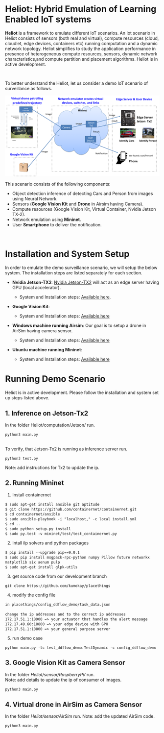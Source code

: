 # Heliot: Hybrid Emulation of Learning Enabled IoT systems


**Heliot** is a framework to emulate different IoT scenarios. An Iot scenario in Heliot consists of sensors (both real and virtual), compute resources (cloud, cloudlet, edge devices, containers etc) running computation and a dynamic network topology.  Heliot simplifies to study the application performance in presence of heterogeneous compute resources, sensors, dynamic network characteristics,and compute partition and placement algorithms. Heliot is in active development. 

<br />

To better understand the Heliot, let us consider a demo IoT scenario of surveillance as follows.

![Demo Surveillance Scenario](https://github.com/nesl/Heliot/blob/master/docs/images/Demo_Arch_1.png)

This scenario consists of the following components:
- Object detection inference of detecting Cars and Person from images using Neural Network.
- Sensors (**Google Vision Kit** and **Drone** in Airsim having Camera).
- Compute resources (Google Vision Kit, Virtual Container, Nvidia Jetson TX-2).
- Network emulation using **Mininet**.
- User **Smartphone** to deliver the notification.

<br />

# Installation and System Setup
In order to emulate the demo surveillance scenario, we will setup the below system. The installation steps are listed separately for each section.

- **Nvidia Jetson-TX2**: [Nvidia Jetson-TX2](https://www.nvidia.com/en-us/autonomous-machines/embedded-systems-dev-kits-modules/) will act as an edge server having GPU (local accelerator). 
  - System and Installation steps: [Available here](https://github.com/nesl/Heliot/tree/master/computation/Jetson).

- **Google Vision Kit**:
  - System and Installation steps: [Available here](https://github.com/nesl/Heliot/blob/master/sensor/RaspberryPi/Readme.md)

- **Windows machine running Airsim**: Our goal is to setup a drone in AirSim having camera sensor. 
  - System and Installation steps: [Available here](https://github.com/nesl/Heliot/blob/master/sensor/AirSim/Readme.md)

- **Ubuntu machine running Mininet**:
  - System and Installation steps: [Available here](https://github.com/nesl/Heliot/blob/master/network/Mininet/Readme.md)

# Running Demo Scenario

<!--Currently Heliot is still under development. -->
 Heliot is in active development.
Please follow the installation and system set up steps listed above. 

## 1. Inference on Jetson-Tx2
In the folder Heliot/computation/Jetson/ run.
```
python3 main.py
```

<br/>
To verify, that Jetson-Tx2 is running as inference server run.

```
python3 test.py
```

Note: add instructions for Tx2 to update the ip.
 
## 2. Running Mininet
<!-- Please get the source code from our development branch and follow the steps for installation:  -->

1. Install containernet
```
$ sudo apt-get install ansible git aptitude
$ git clone https://github.com/containernet/containernet.git
$ cd containernet/ansible
$ sudo ansible-playbook -i "localhost," -c local install.yml
$ cd ..
$ sudo python setup.py install
$ sudo py.test -v mininet/test/test_containernet.py
```

2. Intall ilp solvers and python packages
```
$ pip install --upgrade pip==9.0.1
$ sudo pip install msgpack-rpc-python numpy Pillow future networkx matplotlib six aenum pulp
$ sudo apt-get install glpk-utils
```

3. get source code from our development branch
```
git clone https://github.com/kumokay/placethings
```

4. modify the config file
```
in placethings/config_ddflow_demo/task_data.json

change the ip addresses and to the correct ip addresses
172.17.51.1:18900 => your actuator that handles the alert message
172.17.49.60:18800 => your edge device with GPU
172.17.51.1:18800 => your general purpose server
```

5. run demo case
```
python main.py -tc test_ddflow_demo.TestDynamic -c config_ddflow_demo
```

## 3. Google Vision Kit as Camera Sensor

In the folder *Heliot/sensor/RaspberryPi/*   run.
<br/> 
Note: add details to update the ip of consumer of images.
``` bash
python3 main.py 
```

## 4. Virtual drone in AirSim as Camera Sensor
In the folder *Heliot/sensor/AirSim* run.
Note: add the updated AirSim code.
``` bash
python3 main.py 
```
